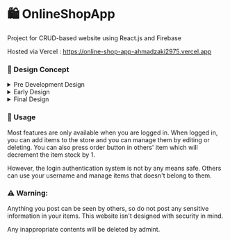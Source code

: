 # 🛍 OnlineShopApp

Project for CRUD-based website using React.js and Firebase

Hosted via Vercel : https://online-shop-app-ahmadzaki2975.vercel.app

### 🎨 Design Concept

<!-- [Figma](https://www.figma.com/file/Ru7BVma2ppLm6C4Ww9t30V/Post-Test-Zaki?node-id=2%3A64) -->

<details>
<summary>Pre Development Design</summary>
<p align="center">
  <a href="https://www.figma.com/file/  Ru7BVma2ppLm6C4Ww9t30V/Post-Test-Zaki?  node-id=2%3A64">Figma</a>
</p>
<pre align="center">
  <img src="https://user-images.githubusercontent.com/87590846/163896811-6c2c3d1d-53c9-4f36-a694-40e0e153b59e.png">
  <img src="https://user-images.githubusercontent.com/87590846/163896847-091795d3-d328-4017-8721-a0aeff13968b.png">
</pre>
</details>

<details>
<summary>Early Design</summary>
<pre align="center">
  <img src="https://user-images.githubusercontent.com/87590846/163899807-09d213dd-ce0e-4a6d-815e-ee9357a69f54.png">
  <img src="https://user-images.githubusercontent.com/87590846/163899894-93c3bbd0-6672-423f-83cf-c25247d7d046.png">
  <img src="https://user-images.githubusercontent.com/87590846/163900415-6070a443-b259-4f2d-bb80-145fe459533e.png">
</pre>
</details>

<details>
  <summary>Final Design</summary>
  <pre align="center">
    <img src="https://user-images.githubusercontent.com/87590846/165892443-81a4e887-15d4-45aa-a1f5-f540501cc823.png">
    <img src="https://user-images.githubusercontent.com/87590846/165893497-fbb9b0f2-14b7-4bcf-81e1-c0ae8869a9ff.png">
    <img src="https://user-images.githubusercontent.com/87590846/165893584-a6fde4ff-5b4d-42ef-9cb9-303a2436b3c8.png">
    <img src="https://user-images.githubusercontent.com/87590846/165893774-7a1e66d4-e949-4e4c-a52e-0bce8ac2e67c.png">
    <img src="https://user-images.githubusercontent.com/87590846/165893225-bbc6ed58-02db-4445-a3ae-ae64be3a22ec.png">
    <img src="https://user-images.githubusercontent.com/87590846/165893853-fe0f8ea7-f1a8-40dc-9d02-8ead42f47e56.png">
  </pre>
</details>

### 📖 Usage

Most features are only available when you are logged in. When logged in, you can add items to the store and you can manage them by editing or deleting. You can also press order button in others' item which will decrement the item stock by 1.

However, the login authentication system is not by any means safe. Others can use your username and manage items that doesn't belong to them.

### ⚠ Warning:
Anything you post can be seen by others, so do not post any sensitive information in your items. This website isn't designed with security in mind.

Any inappropriate contents will be deleted by admint.

